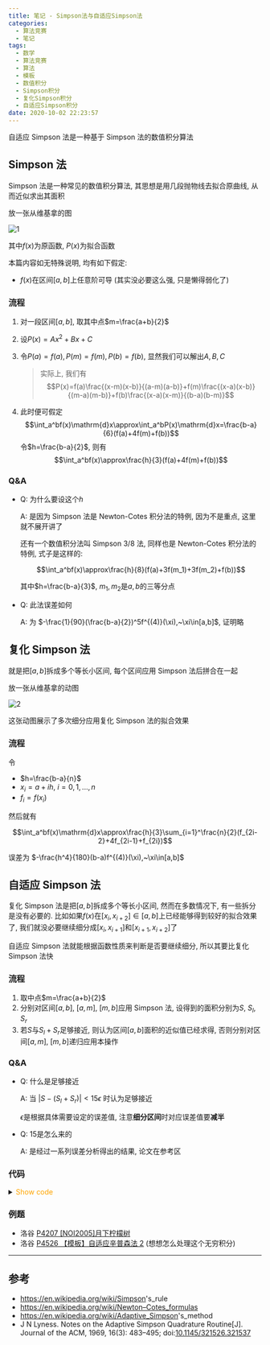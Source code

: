 ```yaml
---
title: 笔记 - Simpson法与自适应Simpson法
categories:
  - 算法竞赛
  - 笔记
tags:
  - 数学
  - 算法竞赛
  - 算法
  - 模板
  - 数值积分
  - Simpson积分
  - 复化Simpson积分
  - 自适应Simpson积分
date: 2020-10-02 22:23:57
---
```


自适应 Simpson 法是一种基于 Simpson 法的数值积分算法

<!-- more -->

## Simpson 法

Simpson 法是一种常见的数值积分算法, 其思想是用几段抛物线去拟合原曲线, 从而近似求出其面积

放一张从维基拿的图

![1](1.png)

其中$f(x)$为原函数, $P(x)$为拟合函数

本篇内容如无特殊说明, 均有如下假定:

- $f(x)$在区间$[a,b]$上任意阶可导 (其实没必要这么强, 只是懒得弱化了)

### 流程

1. 对一段区间$[a,b]$, 取其中点$m=\frac{a+b}{2}$
1. 设$P(x)=Ax^2+Bx+C$
1. 令$P(a)=f(a), P(m)=f(m), P(b)=f(b)$, 显然我们可以解出$A,B,C$

   > 实际上, 我们有
   > $$P(x)=f(a)\frac{(x-m)(x-b)}{(a-m)(a-b)}+f(m)\frac{(x-a)(x-b)}{(m-a)(m-b)}+f(b)\frac{(x-a)(x-m)}{(b-a)(b-m)}$$

1. 此时便可假定
   $$\int_a^bf(x)\mathrm{d}x\approx\int_a^bP(x)\mathrm{d}x=\frac{b-a}{6}(f(a)+4f(m)+f(b))$$
   令$h=\frac{b-a}{2}$, 则有
   $$\int_a^bf(x)\approx\frac{h}{3}(f(a)+4f(m)+f(b))$$

### Q&A

- Q: 为什么要设这个$h$

  A: 是因为 Simpson 法是 Newton-Cotes 积分法的特例, 因为不是重点, 这里就不展开讲了

  还有一个数值积分法叫 Simpson 3/8 法, 同样也是 Newton-Cotes 积分法的特例, 式子是这样的:

  $$\int_a^bf(x)\approx\frac{h}{8}(f(a)+3f(m_1)+3f(m_2)+f(b))$$

  其中$h=\frac{b-a}{3}$, $m_1,m_2$是$a,b$的三等分点

- Q: 此法误差如何

  A: 为 $-\frac{1}{90}(\frac{b-a}{2})^5f^{(4)}(\xi),~\xi\in[a,b]$, 证明略

## 复化 Simpson 法

就是把$[a,b]$拆成多个等长小区间, 每个区间应用 Simpson 法后拼合在一起

放一张从维基拿的动图

![2](2.gif)

这张动图展示了多次细分应用复化 Simpson 法的拟合效果

### 流程

令

- $h=\frac{b-a}{n}$
- $x_i=a+ih,~i=0,1,...,n$
- $f_i=f(x_i)$

然后就有

$$\int_a^bf(x)\mathrm{d}x\approx\frac{h}{3}\sum_{i=1}^\frac{n}{2}(f_{2i-2}+4f_{2i-1}+f_{2i})$$

误差为 $-\frac{h^4}{180}(b-a)f^{(4)}(\xi),~\xi\in[a,b]$

## 自适应 Simpson 法

复化 Simpson 法是把$[a,b]$拆成多个等长小区间, 然而在多数情况下, 有一些拆分是没有必要的. 比如如果$f(x)$在$[x_i,x_{i+2}]\in[a,b]$上已经能够得到较好的拟合效果了, 我们就没必要继续细分成$[x_i,x_{i+1}]$和$[x_{i+1},x_{i+2}]$了

自适应 Simpson 法就能根据函数性质来判断是否要继续细分, 所以其要比复化 Simpson 法快

### 流程

1. 取中点$m=\frac{a+b}{2}$
1. 分别对区间$[a,b]$, $[a,m]$, $[m,b]$应用 Simpson 法, 设得到的面积分别为$S$, $S_l$, $S_r$
1. 若$S$与$S_l+S_r$足够接近, 则认为区间$[a,b]$面积的近似值已经求得, 否则分别对区间$[a,m]$, $[m,b]$递归应用本操作

### Q&A

- Q: 什么是足够接近

  A: 当 $|S-(S_l+S_r)|<15\epsilon$ 时认为足够接近

  $\epsilon$是根据具体需要设定的误差值, 注意**细分区间**时对应误差值要**减半**

- Q: $15$是怎么来的

  A: 是经过一系列误差分析得出的结果, 论文在参考区

### 代码

<details>
<summary><font color='orange'>Show code</font></summary>

{% include_code lang:cpp asr/asr.cpp %}

</details>

### 例题

- 洛谷 [P4207 [NOI2005]月下柠檬树](https://www.luogu.com.cn/problem/P4207)
- 洛谷 [P4526 【模板】自适应辛普森法 2](https://www.luogu.com.cn/problem/P4526) (想想怎么处理这个无穷积分)

---

## 参考

- <https://en.wikipedia.org/wiki/Simpson>'s_rule
- <https://en.wikipedia.org/wiki/Newton–Cotes_formulas>
- <https://en.wikipedia.org/wiki/Adaptive_Simpson>'s_method
- J N Lyness. Notes on the Adaptive Simpson Quadrature Routine[J]. Journal of the ACM, 1969, 16(3): 483–495; doi:[10.1145/321526.321537](https://doi.org/10.1145%2F321526.321537)
